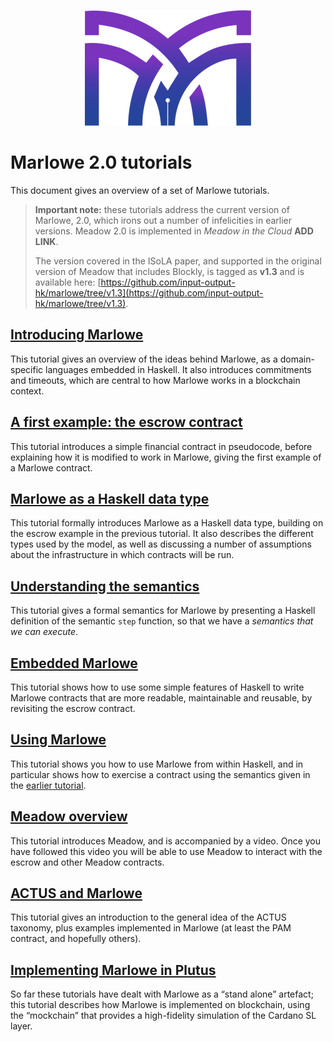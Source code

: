 
<p align="center">
  <img width="266" height="185" src="pix/logo.png">
</p>


# Marlowe 2.0 tutorials


This document gives an overview of a set of Marlowe tutorials.

> __Important note:__ these tutorials address the current version of Marlowe,  2.0, which irons out
> a number of infelicities in earlier versions. Meadow 2.0 is implemented in _Meadow in the Cloud_ **ADD LINK**.
>
> The version covered in the ISoLA paper, and supported in the original version of Meadow that includes Blockly, is tagged as **v1.3**
> and is available here: [https://github.com/input-output-hk/marlowe/tree/v1.3](https://github.com/input-output-hk/marlowe/tree/v1.3). 
>


##  [Introducing Marlowe](./introducing-marlowe.md)

This tutorial gives an overview of the ideas behind Marlowe, as a domain-specific languages embedded in Haskell. It also introduces commitments and timeouts, which are central to how Marlowe works in a blockchain context. 

## [A first example: the escrow contract](./escrow-ex.md)

This tutorial introduces a simple financial contract in pseudocode, before explaining how it is modified to work in Marlowe, giving the first example of a Marlowe contract.

## [Marlowe as a Haskell data type](./marlowe-data.md)

This tutorial formally introduces Marlowe as a Haskell data type, building on the escrow example in the previous tutorial. It also describes the different types used by the model, as well as discussing a number of assumptions about the infrastructure in which contracts will be run.

## [Understanding the semantics](./marlowe-semantics.md)

This tutorial gives a formal semantics for Marlowe by presenting a Haskell definition of the semantic `step` function, so that we have a _semantics that we can execute_. 

## [Embedded Marlowe](./embedded-marlowe.md)

This tutorial shows how to use some simple features of Haskell to write Marlowe contracts that are more readable, maintainable and reusable, by revisiting the  escrow contract.

## [Using Marlowe](./using-marlowe.md)

This tutorial shows you how to use Marlowe from within Haskell, and in particular shows how to exercise a contract using the semantics given in the [earlier tutorial](./marlowe-semantics.md).

## [Meadow overview](./meadow-overview.md) 

This tutorial introduces Meadow, and is accompanied by a video. Once you have followed this video you will be able to use Meadow to interact with the escrow and other Meadow contracts.

<!--
## [Other functions in Marlowe: analysis](./analysis.md)

This tutorial shows how Marlowe contracts can be analysed _without_ having to be executed. This made much easier because Marlowe is a special-purpose DSL, rather than a general-purpose language like Plutus.
-->

## [ACTUS and Marlowe](./actus-marlowe.md)

This tutorial gives an introduction to the general idea of the ACTUS taxonomy, plus examples implemented in Marlowe (at least the PAM contract, and hopefully others).

## [Implementing Marlowe in Plutus](./marlowe-plutus.md)

So far these tutorials have dealt with Marlowe as a “stand alone” artefact; this tutorial describes how Marlowe is implemented on blockchain, using the “mockchain” that provides a high-fidelity simulation of the Cardano SL layer.

